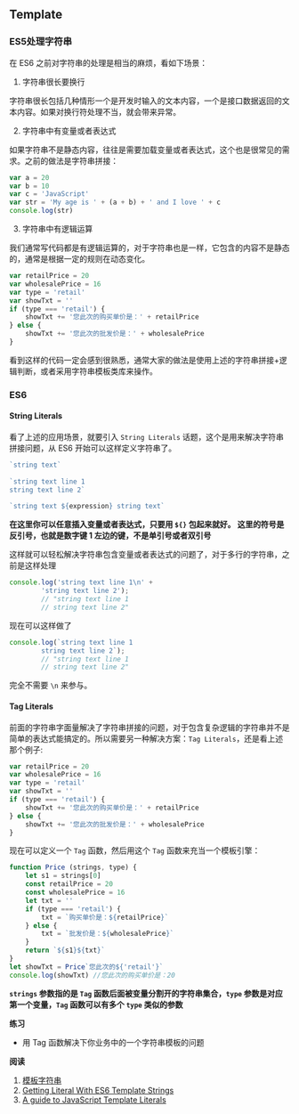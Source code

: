 ## Template
### ES5处理字符串
在 ES6 之前对字符串的处理是相当的麻烦，看如下场景：

1. 字符串很长要换行

字符串很长包括几种情形一个是开发时输入的文本内容，一个是接口数据返回的文本内容。如果对换行符处理不当，就会带来异常。

2. 字符串中有变量或者表达式

如果字符串不是静态内容，往往是需要加载变量或者表达式，这个也是很常见的需求。之前的做法是字符串拼接：

```js
var a = 20
var b = 10
var c = 'JavaScript'
var str = 'My age is ' + (a + b) + ' and I love ' + c
console.log(str)
```

3. 字符串中有逻辑运算

我们通常写代码都是有逻辑运算的，对于字符串也是一样，它包含的内容不是静态的，通常是根据一定的规则在动态变化。

```js
var retailPrice = 20
var wholesalePrice = 16
var type = 'retail'
var showTxt = ''
if (type === 'retail') {
    showTxt += '您此次的购买单价是：' + retailPrice
} else {
    showTxt += '您此次的批发价是：' + wholesalePrice
}
```
        
看到这样的代码一定会感到很熟悉，通常大家的做法是使用上述的字符串拼接+逻辑判断，或者采用字符串模板类库来操作。

### ES6 

#### String Literals

看了上述的应用场景，就要引入 `String Literals` 话题，这个是用来解决字符串拼接问题，从 ES6 开始可以这样定义字符串了。

```js
`string text`
        
`string text line 1
string text line 2`
        
`string text ${expression} string text`
```
        
**在这里你可以任意插入变量或者表达式，只要用 `${}` 包起来就好。**
**这里的符号是反引号，也就是数字键 1 左边的键，不是单引号或者双引号**

这样就可以轻松解决字符串包含变量或者表达式的问题了，对于多行的字符串，之前是这样处理

```js
console.log('string text line 1\n' +
        'string text line 2');
        // "string text line 1
        // string text line 2"
```
        
现在可以这样做了

```js
console.log(`string text line 1
        string text line 2`);
        // "string text line 1
        // string text line 2"
```
        
完全不需要 `\n` 来参与。

#### Tag Literals
前面的字符串字面量解决了字符串拼接的问题，对于包含复杂逻辑的字符串并不是简单的表达式能搞定的。所以需要另一种解决方案：`Tag Literals`，还是看上述那个例子:

```js
var retailPrice = 20
var wholesalePrice = 16
var type = 'retail'        
var showTxt = ''       
if (type === 'retail') {
    showTxt += '您此次的购买单价是：' + retailPrice
} else {
    showTxt += '您此次的批发价是：' + wholesalePrice
}
```
        
现在可以定义一个 `Tag` 函数，然后用这个 `Tag` 函数来充当一个模板引擎：

```js
function Price (strings, type) {
    let s1 = strings[0]
    const retailPrice = 20
    const wholesalePrice = 16
    let txt = ''
    if (type === 'retail') {
        txt = `购买单价是：${retailPrice}`
    } else {
        txt = `批发价是：${wholesalePrice}`
    }
    return `${s1}${txt}`
}
let showTxt = Price`您此次的${'retail'}`
console.log(showTxt) //您此次的购买单价是：20
```

**`strings` 参数指的是 `Tag` 函数后面被变量分割开的字符串集合，`type` 参数是对应第一个变量，`Tag` 函数可以有多个 `type` 类似的参数**

**练习**

- 用 Tag 函数解决下你业务中的一个字符串模板的问题

**阅读**
<ol>
        <li><a href="https://developer.mozilla.org/zh-CN/docs/Web/JavaScript/Reference/template_strings">模板字符串</a></li>
        <li><a href="https://developers.google.com/web/updates/2015/01/ES6-Template-Strings">Getting Literal With ES6 Template Strings</a></li>
        <li><a href="https://flaviocopes.com/javascript-template-literals/">A guide to JavaScript Template Literals</a></li>
</ol>
